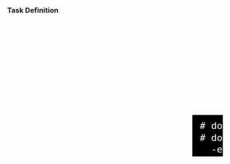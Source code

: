 <h3>Task Definition</h3>

<center>
<svg
   xmlns:dc="http://purl.org/dc/elements/1.1/"
   xmlns:cc="http://creativecommons.org/ns#"
   xmlns:rdf="http://www.w3.org/1999/02/22-rdf-syntax-ns#"
   xmlns:svg="http://www.w3.org/2000/svg"
   xmlns="http://www.w3.org/2000/svg"
   xmlns:sodipodi="http://sodipodi.sourceforge.net/DTD/sodipodi-0.dtd"
   xmlns:inkscape="http://www.inkscape.org/namespaces/inkscape"
   width="800"
   height="500"
   id="svg5325"
   version="1.1"
   inkscape:version="0.48.3.1 r9886"
   sodipodi:docname="task.svg">
  <defs
     id="defs5327" />
  <sodipodi:namedview
     id="base"
     pagecolor="#333333"
     bordercolor="#666666"
     borderopacity="1.0"
     inkscape:pageopacity="0.66666667"
     inkscape:pageshadow="2"
     inkscape:zoom="1.4"
     inkscape:cx="416.39285"
     inkscape:cy="258.70877"
     inkscape:document-units="px"
     inkscape:current-layer="layer1"
     showgrid="false"
     inkscape:window-width="1920"
     inkscape:window-height="1025"
     inkscape:window-x="0"
     inkscape:window-y="27"
     inkscape:window-maximized="1" />
  <metadata
     id="metadata5330">
    <rdf:RDF>
      <cc:Work
         rdf:about="">
        <dc:format>image/svg+xml</dc:format>
        <dc:type
           rdf:resource="http://purl.org/dc/dcmitype/StillImage" />
        <dc:title></dc:title>
      </cc:Work>
    </rdf:RDF>
  </metadata>
  <g class="fragment"
     inkscape:label="Layer 1"
     inkscape:groupmode="layer"
     id="layer1"
     transform="translate(0,-552.36218)">
    <g
       id="g6054"
       transform="matrix(0.94554785,0,0,0.94554785,6.26869,38.738105)">
      <text
         sodipodi:linespacing="125%"
         id="text5414"
         y="589.64789"
         x="15.428572"
         style="font-size:16px;font-style:normal;font-variant:normal;font-weight:normal;font-stretch:normal;line-height:125%;letter-spacing:0px;word-spacing:0px;fill:#ffffff;fill-opacity:1;stroke:none;font-family:Monospace;-inkscape-font-specification:Monospace"
         xml:space="preserve"><tspan
           y="589.64789"
           x="15.428572"
           id="tspan5416"
           sodipodi:role="line">{</tspan><tspan
           id="tspan5418"
           y="609.64789"
           x="15.428572"
           sodipodi:role="line">  taskId:        'GInxHvMxT1qzK0MXuDeAKg',</tspan><tspan
           id="tspan5503"
           y="629.64789"
           x="15.428572"
           sodipodi:role="line">  retries:       5,</tspan><tspan
           id="tspan5487"
           y="649.64789"
           x="15.428572"
           sodipodi:role="line">  deadline:      '2015-04-16T23:21:50.103Z',</tspan><tspan
           id="tspan5507"
           y="669.64789"
           x="15.428572"
           sodipodi:role="line">  routes:        ['custom.routing.key'],</tspan><tspan
           id="tspan6031"
           y="689.64789"
           x="15.428572"
           sodipodi:role="line">  provisionerId: 'aws-provisioner-v1',</tspan><tspan
           y="709.64789"
           x="15.428572"
           sodipodi:role="line"
           id="tspan3047">  workerType:    'docker-worker-v1',</tspan><tspan
           id="tspan5491"
           y="729.64789"
           x="15.428572"
           sodipodi:role="line">  </tspan><tspan
           id="tspan5432"
           y="749.64789"
           x="15.428572"
           sodipodi:role="line">  // WorkerType specific</tspan><tspan
           id="tspan5511"
           y="769.64789"
           x="15.428572"
           sodipodi:role="line">  payload: {  </tspan><tspan
           id="tspan5436"
           y="789.64789"
           x="15.428572"
           sodipodi:role="line">    image:    'ubuntu',</tspan><tspan
           id="tspan5442"
           y="809.64789"
           x="15.428572"
           sodipodi:role="line">    env: {</tspan><tspan
           id="tspan5446"
           y="829.64789"
           x="15.428572"
           sodipodi:role="line">      REV:    '...'</tspan><tspan
           id="tspan5440"
           y="849.64789"
           x="15.428572"
           sodipodi:role="line">    },</tspan><tspan
           id="tspan5444"
           y="869.64789"
           x="15.428572"
           sodipodi:role="line">    command:  ['./build.sh'],</tspan><tspan
           id="tspan5448"
           y="889.64789"
           x="15.428572"
           sodipodi:role="line">    artifacts: {</tspan><tspan
           id="tspan5452"
           y="909.64789"
           x="15.428572"
           sodipodi:role="line">      'build.zip': '/home/build.zip'</tspan><tspan
           id="tspan5450"
           y="929.64789"
           x="15.428572"
           sodipodi:role="line">    }</tspan><tspan
           id="tspan5458"
           y="949.64789"
           x="15.428572"
           sodipodi:role="line">  },</tspan><tspan
           id="tspan5454"
           y="969.64789"
           x="15.428572"
           sodipodi:role="line">  ...</tspan><tspan
           id="tspan5420"
           y="989.64789"
           x="15.428572"
           sodipodi:role="line">}</tspan></text>
    </g>
    <g class="fragment"
       id="g6121">
      <text
         sodipodi:linespacing="125%"
         id="text5497"
         y="611.55023"
         x="454.323"
         style="font-size:13.34004021px;font-style:normal;font-variant:normal;font-weight:normal;font-stretch:normal;line-height:125%;letter-spacing:0px;word-spacing:0px;fill:#ffffff;fill-opacity:1;stroke:none;font-family:Monospace;-inkscape-font-specification:Monospace"
         xml:space="preserve"><tspan
           style="font-size:16.67505074px;font-style:normal;font-variant:normal;font-weight:bold;font-stretch:normal;fill:#ffffff;fill-opacity:1;font-family:DejaVu Sans;-inkscape-font-specification:DejaVu Sans"
           y="611.55023"
           x="454.323"
           id="tspan5499"
           sodipodi:role="line">Taskcluster Queue</tspan><tspan
           id="tspan5517"
           style="font-style:normal;font-variant:normal;font-weight:normal;font-stretch:normal;fill:#ffffff;fill-opacity:1;font-family:DejaVu Sans;-inkscape-font-specification:DejaVu Sans"
           y="632.39404"
           x="454.323"
           sodipodi:role="line" /></text>
      <path
         sodipodi:nodetypes="cc"
         inkscape:connector-curvature="0"
         id="path5521"
         d="m 87.857143,723.21932 654.999997,0"
         style="fill:#ffffff;stroke:#ffffff;stroke-width:2;stroke-linecap:butt;stroke-linejoin:miter;stroke-miterlimit:4;stroke-opacity:1;stroke-dasharray:2, 4;stroke-dashoffset:0;fill-opacity:1" />
      <text
         sodipodi:linespacing="150%"
         id="text6084"
         y="634.89532"
         x="454.40442"
         style="font-size:13.34004021px;font-style:normal;font-variant:normal;font-weight:normal;font-stretch:normal;line-height:150%;letter-spacing:0px;word-spacing:0px;fill:#ffffff;fill-opacity:1;stroke:none;font-family:Monospace;-inkscape-font-specification:Monospace"
         xml:space="preserve"><tspan
           style="font-style:normal;font-variant:normal;font-weight:normal;font-stretch:normal;line-height:150%;font-family:DejaVu Sans;-inkscape-font-specification:DejaVu Sans"
           y="634.89532"
           x="454.40442"
           id="tspan6086"
           sodipodi:role="line"> - Manage state like retries and deadline</tspan><tspan
           style="font-style:normal;font-variant:normal;font-weight:normal;font-stretch:normal;line-height:150%;font-family:DejaVu Sans;-inkscape-font-specification:DejaVu Sans"
           id="tspan6088"
           y="654.9054"
           x="454.40442"
           sodipodi:role="line"> - Publish messages with custom routing-key</tspan><tspan
           style="font-style:normal;font-variant:normal;font-weight:normal;font-stretch:normal;line-height:150%;font-family:DejaVu Sans;-inkscape-font-specification:DejaVu Sans"
           id="tspan6090"
           y="674.91547"
           x="454.40442"
           sodipodi:role="line"> - Allow correct WorkerType to claim tasks</tspan></text>
    </g>
    <g class="fragment"
       id="g6131">
      <g
         transform="matrix(2.7533673,0,0,2.7533673,-1372.5746,20.428965)"
         id="g5962">
        <rect
           style="color:#000000;fill:#000000;fill-opacity:1;stroke:none;stroke-width:0.40000001;marker:none;visibility:visible;display:inline;overflow:visible;enable-background:accumulate"
           id="rect5960"
           width="115.37215"
           height="100.10602"
           x="655.66583"
           y="272.46283" />
        <text
           xml:space="preserve"
           style="font-size:10px;font-style:normal;font-variant:normal;font-weight:normal;font-stretch:normal;line-height:125%;letter-spacing:0px;word-spacing:0px;fill:#ffffff;fill-opacity:1;stroke:none;font-family:Monospace;-inkscape-font-specification:Monospace"
           x="662.02087"
           y="284.35834"
           id="text5924"
           sodipodi:linespacing="125%"><tspan
             id="tspan3069"
             sodipodi:role="line"
             x="662.02087"
             y="284.35834"
             style="font-size:8px;fill:#ffffff;fill-opacity:1"># docker pull ubuntu</tspan><tspan
             id="tspan5382"
             sodipodi:role="line"
             x="662.02087"
             y="294.35834"
             style="font-size:8px;fill:#ffffff;fill-opacity:1"># docker run \</tspan><tspan
             id="tspan5396"
             sodipodi:role="line"
             x="662.02087"
             y="304.35834"
             style="font-size:8px;fill:#ffffff;fill-opacity:1">  -e REV='...' \</tspan><tspan
             id="tspan5398"
             sodipodi:role="line"
             x="662.02087"
             y="314.35834"
             style="font-size:8px;fill:#ffffff;fill-opacity:1">  ubuntu \</tspan><tspan
             id="tspan5400"
             sodipodi:role="line"
             x="662.02087"
             y="324.35834"
             style="font-size:8px;fill:#ffffff;fill-opacity:1">  ./build.sh;</tspan><tspan
             id="tspan5384"
             sodipodi:role="line"
             x="662.02087"
             y="334.35834"
             style="font-size:8px;fill:#ffffff;fill-opacity:1">...</tspan><tspan
             id="tspan5394"
             sodipodi:role="line"
             x="662.02087"
             y="344.35834"
             style="font-size:8px;fill:#ffffff;fill-opacity:1"># echo &quot;success: $?&quot;;</tspan><tspan
             id="tspan5402"
             sodipodi:role="line"
             x="662.02087"
             y="354.35834"
             style="font-size:8px;fill:#ffffff;fill-opacity:1"># docker cp \</tspan><tspan
             id="tspan5515"
             sodipodi:role="line"
             x="662.02087"
             y="364.35834"
             style="font-size:8px;fill:#ffffff;fill-opacity:1">  /home/build.zip ...</tspan><tspan
             id="tspan3097"
             sodipodi:role="line"
             x="662.02087"
             y="374.35834"
             style="font-size:8px;fill:#ffffff;fill-opacity:1" /></text>
      </g>
      <text
         sodipodi:linespacing="125%"
         id="text5493"
         y="752.505"
         x="430.87836"
         style="font-size:16px;font-style:normal;font-variant:normal;font-weight:normal;font-stretch:normal;line-height:125%;letter-spacing:0px;word-spacing:0px;fill:#ffffff;fill-opacity:1;stroke:none;font-family:Monospace;-inkscape-font-specification:Monospace"
         xml:space="preserve"><tspan
           style="font-size:20px;font-style:normal;font-variant:normal;font-weight:bold;font-stretch:normal;fill:#ffffff;fill-opacity:1;font-family:DejaVu Sans;-inkscape-font-specification:DejaVu Sans"
           y="752.505"
           x="430.87836"
           id="tspan5495"
           sodipodi:role="line">Docker Worker</tspan></text>
    </g>
  </g>
</svg>

</center>